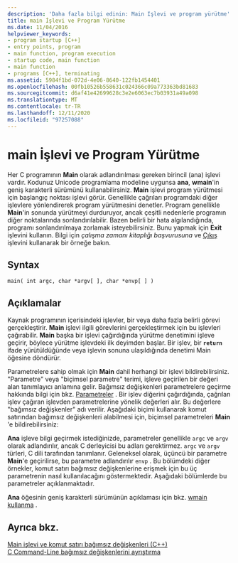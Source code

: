 ```yaml
---
description: 'Daha fazla bilgi edinin: Main Işlevi ve program yürütme'
title: main İşlevi ve Program Yürütme
ms.date: 11/04/2016
helpviewer_keywords:
- program startup [C++]
- entry points, program
- main function, program execution
- startup code, main function
- main function
- programs [C++], terminating
ms.assetid: 5984f1bd-072d-4e06-8640-122fb1454401
ms.openlocfilehash: 00fb10526b558631c024366c09a773363bd81683
ms.sourcegitcommit: d6af41e42699628c3e2e6063ec7b03931a49a098
ms.translationtype: MT
ms.contentlocale: tr-TR
ms.lasthandoff: 12/11/2020
ms.locfileid: "97257088"
---
```

# <a name="main-function-and-program-execution"></a>main İşlevi ve Program Yürütme

Her C programının **Main** olarak adlandırılması gereken birincil (ana) işlevi vardır. Kodunuz Unicode programlama modeline uygunsa **ana**, **wmain**'in geniş karakterli sürümünü kullanabilirsiniz. **Main** işlevi program yürütmesi için başlangıç noktası işlevi görür. Genellikle çağrıları programdaki diğer işlevlere yönlendirerek program yürütmesini denetler. Program genellikle **Main**'in sonunda yürütmeyi durduruyor, ancak çeşitli nedenlerle programın diğer noktalarında sonlandırılabilir. Bazen belirli bir hata algılandığında, programı sonlandırılmaya zorlamak isteyebilirsiniz. Bunu yapmak için **Exit** işlevini kullanın. Bilgi için *çalışma zamanı kitaplığı başvurusuna* ve [Çıkış](../c-runtime-library/reference/exit-exit-exit.md) işlevini kullanarak bir örneğe bakın.

## <a name="syntax"></a>Syntax

```
main( int argc, char *argv[ ], char *envp[ ] )
```

## <a name="remarks"></a>Açıklamalar

Kaynak programının içerisindeki işlevler, bir veya daha fazla belirli görevi gerçekleştirir. **Main** işlevi ilgili görevlerini gerçekleştirmek için bu işlevleri çağırabilir. **Main** başka bir işlevi çağırdığında yürütme denetimini işleve geçirir, böylece yürütme işlevdeki ilk deyimden başlar. Bir işlev, bir  **`return`** ifade yürütüldüğünde veya işlevin sonuna ulaşıldığında denetimi Main öğesine döndürür.

Parametrelere sahip olmak için **Main** dahil herhangi bir işlevi bildirebilirsiniz. "Parametre" veya "biçimsel parametre" terimi, işleve geçirilen bir değeri alan tanımlayıcı anlamına gelir. Bağımsız değişkenleri parametrelere geçirme hakkında bilgi için bkz. [Parametreler](../c-language/parameters.md) . Bir işlev diğerini çağırdığında, çağrılan işlev çağıran işlevden parametrelerine yönelik değerleri alır. Bu değerlere "bağımsız değişkenler" adı verilir. Aşağıdaki biçimi kullanarak komut satırından bağımsız değişkenleri alabilmesi için, biçimsel parametreleri **Main** 'e bildirebilirsiniz:

**Ana** işleve bilgi geçirmek istediğinizde, parametreler genellikle `argc` ve `argv` olarak adlandırılır, ancak C derleyicisi bu adları gerektirmez. `argc` ve `argv` türleri, C dili tarafından tanımlanır. Geleneksel olarak, üçüncü bir parametre **Main**'e geçirilirse, bu parametre adlandırılır `envp` . Bu bölümdeki diğer örnekler, komut satırı bağımsız değişkenlerine erişmek için bu üç parametrenin nasıl kullanılacağını göstermektedir. Aşağıdaki bölümlerde bu parametreler açıklanmaktadır.

**Ana** öğesinin geniş karakterli sürümünün açıklaması için bkz. [wmain kullanma](../c-language/using-wmain.md) .

## <a name="see-also"></a>Ayrıca bkz.

[Main işlevi ve komut satırı bağımsız değişkenleri (C++)](../cpp/main-function-command-line-args.md)\
[C Command-Line bağımsız değişkenlerini ayrıştırma](../c-language/parsing-c-command-line-arguments.md)
